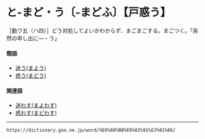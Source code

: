 # と‐まど・う〔‐まどふ〕【戸惑う】

［動ワ五（ハ四）］どう対処してよいかわからず、まごまごする。まごつく。「突然の申し出に―・う」

#### 類語

-   [迷う(まよう)](まよう（迷う）)
-   [惑う(まどう)](まどう（惑う）)

#### 関連語

-   [迷わす(まよわす)](https://dictionary.goo.ne.jp/word/%E8%BF%B7%E3%82%8F%E3%81%99/#jn-209729)
-   [惑わす(まどわす)](https://dictionary.goo.ne.jp/word/%E6%83%91%E3%82%8F%E3%81%99/#jn-209141)

---
`https://dictionary.goo.ne.jp/word/%E6%88%B8%E6%83%91%E3%81%86/`